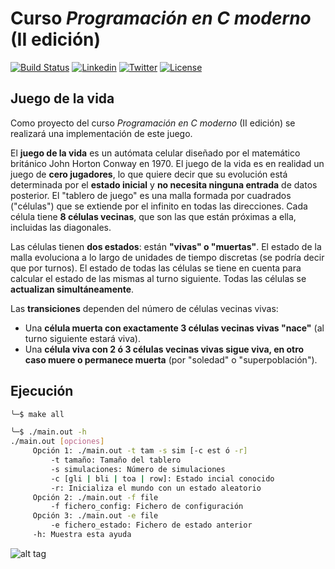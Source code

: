 # Curso *Programación en C moderno* (II edición)
[![Build Status](https://travis-ci.org/carrodher/cursoc-carlos.svg?branch=master)](https://travis-ci.org/carrodher/cursoc-carlos)
[![Linkedin](https://img.shields.io/badge/LinkedIn-Carlos-blue.svg)](https://es.linkedin.com/in/carlosrodriguezhernandez)
[![Twitter](https://img.shields.io/badge/Twitter-carrodher-blue.svg)](https://twitter.com/carrodher)
[![License](https://img.shields.io/badge/License-GNU-yellow.svg)](https://github.com/carrodher/cursoc-carlos/blob/master/LICENSE.md)

## Juego de la vida

Como proyecto del curso *Programación en C moderno* (II edición) se realizará una implementación de este juego.

El **juego de la vida** es un autómata celular diseñado por el matemático británico John Horton Conway en 1970. El juego de la vida es en realidad un juego de **cero jugadores**, lo que quiere decir que su evolución está determinada por el **estado inicial** y **no necesita ninguna entrada** de datos posterior. El "tablero de juego" es una malla formada por cuadrados ("células") que se extiende por el infinito en todas las direcciones. Cada célula tiene **8 células vecinas**, que son las que están próximas a ella, incluidas las diagonales.

Las células tienen **dos estados**: están **"vivas" o "muertas"**. El estado de la malla evoluciona a lo largo de unidades de tiempo discretas (se podría decir que por turnos). El estado de todas las células se tiene en cuenta para calcular el estado de las mismas al turno siguiente. Todas las células se **actualizan simultáneamente**.

Las **transiciones** dependen del número de células vecinas vivas:
- Una **célula muerta con exactamente 3 células vecinas vivas "nace"** (al turno siguiente estará viva).
- Una **célula viva con 2 ó 3 células vecinas vivas sigue viva, en otro caso muere o permanece muerta** (por "soledad" o "superpoblación").

## Ejecución

```bash
╰─$ make all

╰─$ ./main.out -h
./main.out [opciones]
	 Opción 1: ./main.out -t tam -s sim [-c est ó -r]
		 -t tamaño: Tamaño del tablero
		 -s simulaciones: Número de simulaciones
		 -c [gli | bli | toa | row]: Estado incial conocido
		 -r: Inicializa el mundo con un estado aleatorio
	 Opción 2: ./main.out -f file
		 -f fichero_config: Fichero de configuración
	 Opción 3: ./main.out -e file
		 -e fichero_estado: Fichero de estado anterior
	 -h: Muestra esta ayuda
```
![alt tag](https://cloud.githubusercontent.com/assets/13216600/14388532/dac91774-fdae-11e5-91c8-4dafa88a84aa.png)
